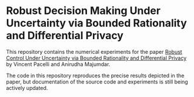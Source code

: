 # Robust Decision Making Under Uncertainty via Bounded Rationality and Differential Privacy

This repository contains the numerical experiments for the paper [Robust Control Under Uncertainty via Bounded Rationality and Differential Privacy](https://arxiv.org/abs/2109.08262) by Vincent Pacelli and Anirudha Majumdar.

The code in this repository reproduces the precise results depicted in the paper, but documentation of the source code and experiments is still being actively updated.
